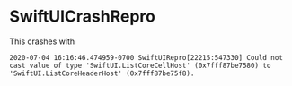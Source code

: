 # SwiftUICrashRepro

This crashes with
```
2020-07-04 16:16:46.474959-0700 SwiftUIRepro[22215:547330] Could not cast value of type 'SwiftUI.ListCoreCellHost' (0x7fff87be7580) to 'SwiftUI.ListCoreHeaderHost' (0x7fff87be75f8).
```
